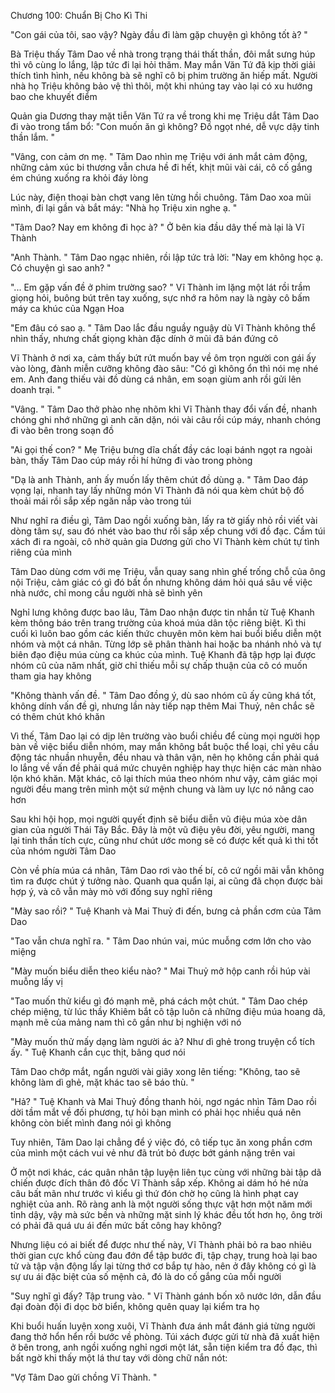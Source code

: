 




Chương 100: Chuẩn Bị Cho Kì Thi

"Con gái của tôi, sao vậy? Ngày đầu đi làm gặp chuyện gì không tốt à? "

Bà Triệu thấy Tâm Dao về nhà trong trạng thái thất thần, đôi mắt sưng húp thì vô cùng lo lắng, lập tức đi lại hỏi thăm. May mắn Văn Tứ đã kịp thời giải thích tình hình, nếu không bà sẽ nghĩ cô bị phim trường ăn hiếp mất. Người nhà họ Triệu không bảo vệ thì thôi, một khi nhúng tay vào lại có xu hướng bao che khuyết điểm

Quản gia Dương thay mặt tiễn Văn Tứ ra về trong khi mẹ Triệu dắt Tâm Dao đi vào trong tẩm bổ: "Con muốn ăn gì không? Đồ ngọt nhé, dễ vực dậy tinh thần lắm. "

"Vâng, con cảm ơn mẹ. " Tâm Dao nhìn mẹ Triệu với ánh mắt cảm động, những cảm xúc bi thương vẫn chưa hề đi hết, khịt mũi vài cái, cô cố gắng ém chúng xuống ra khỏi đáy lòng

Lúc này, điện thoại bàn chợt vang lên từng hồi chuông. Tâm Dao xoa mũi mình, đi lại gần và bắt máy: "Nhà họ Triệu xin nghe ạ. "

"Tâm Dao? Nay em không đi học à? " Ở bên kia đầu dây thế mà lại là Vĩ Thành

"Anh Thành. " Tâm Dao ngạc nhiên, rồi lập tức trả lời: "Nay em không học ạ. Có chuyện gì sao anh? "

"... Em gặp vấn đề ở phim trường sao? " Vĩ Thành im lặng một lát rồi trầm giọng hỏi, buông bút trên tay xuống, sực nhớ ra hôm nay là ngày cô bấm máy ca khúc của Ngạn Hoa

"Em đâu có sao ạ. " Tâm Dao lắc đầu nguầy nguậy dù Vĩ Thành không thể nhìn thấy, nhưng chất giọng khàn đặc dính ở mũi đã bán đứng cô

Vĩ Thành ở nơi xa, cảm thấy bứt rứt muốn bay về ôm trọn người con gái ấy vào lòng, đành miễn cưỡng không đào sâu: "Có gì không ổn thì nói mẹ nhé em. Anh đang thiếu vài đồ dùng cá nhân, em soạn giùm anh rồi gửi lên doanh trại. "

"Vâng. " Tâm Dao thở phào nhẹ nhõm khi Vĩ Thành thay đổi vấn đề, nhanh chóng ghi nhớ những gì anh căn dặn, nói vài câu rồi cúp máy, nhanh chóng đi vào bên trong soạn đồ


"Ai gọi thế con? " Mẹ Triệu bưng dĩa chất đầy các loại bánh ngọt ra ngoài bàn, thấy Tâm Dao cúp máy rồi hí hửng đi vào trong phòng

"Dạ là anh Thành, anh ấy muốn lấy thêm chút đồ dùng ạ. " Tâm Dao đáp vọng lại, nhanh tay lấy những món Vĩ Thành đã nói qua kèm chút bộ đồ thoải mái rồi sắp xếp ngăn nắp vào trong túi

Như nghĩ ra điều gì, Tâm Dao ngồi xuống bàn, lấy ra tờ giấy nhỏ rồi viết vài dòng tâm sự, sau đó nhét vào bao thư rồi sắp xếp chung với đồ đạc. Cầm túi xách đi ra ngoài, cô nhờ quản gia Dương gửi cho Vĩ Thành kèm chút tự tình riêng của mình

Tâm Dao dùng cơm với mẹ Triệu, vẫn quay sang nhìn ghế trống chỗ của ông nội Triệu, cảm giác có gì đó bất ổn nhưng không dám hỏi quá sâu về việc nhà nước, chỉ mong cầu người nhà sẽ bình yên

Nghỉ lưng không được bao lâu, Tâm Dao nhận được tin nhắn từ Tuệ Khanh kèm thông báo trên trang trường của khoá múa dân tộc riêng biệt. Kì thi cuối kì luôn bao gồm các kiến thức chuyên môn kèm hai buổi biểu diễn một nhóm và một cá nhân. Từng lớp sẽ phân thành hai hoặc ba nhánh nhỏ và tự biên đạo điệu múa cùng ca khúc của mình. Tuệ Khanh đã tập hợp lại được nhóm cũ của năm nhất, giờ chỉ thiếu mỗi sự chấp thuận của cô có muốn tham gia hay không

"Không thành vấn đề. " Tâm Dao đồng ý, dù sao nhóm cũ ấy cũng khá tốt, không dính vấn đề gì, nhưng lần này tiếp nạp thêm Mai Thuỷ, nên chắc sẽ có thêm chút khó khăn

Vì thế, Tâm Dao lại có dịp lên trường vào buổi chiều để cùng mọi người họp bàn về việc biểu diễn nhóm, may mắn không bắt buộc thể loại, chỉ yêu cầu động tác nhuần nhuyễn, đều nhau và thân vận, nên họ không cần phải quá lo lắng về vấn đề phải quá mức chuyên nghiệp hay thực hiện các màn nhào lộn khó khăn. Mặt khác, cô lại thích múa theo nhóm như vậy, cảm giác mọi người đều mang trên mình một sứ mệnh chung và làm uy lực nó nâng cao hơn

Sau khi hội họp, mọi người quyết định sẽ biểu diễn vũ điệu múa xòe dân gian của người Thái Tây Bắc. Đây là một vũ điệu yêu đời, yêu người, mang lại tinh thần tích cực, cũng như chút ước mong sẽ có được kết quả kì thi tốt của nhóm người Tâm Dao

Còn về phía múa cá nhân, Tâm Dao rơi vào thế bí, cô cứ ngồi mãi vẫn không tìm ra được chút ý tưởng nào. Quanh qua quẩn lại, ai cũng đã chọn được bài hợp ý, và cô vẫn mày mò với đống suy nghĩ riêng

"Mày sao rồi? " Tuệ Khanh và Mai Thuỷ đi đến, bưng cả phần cơm của Tâm Dao

"Tao vẫn chưa nghĩ ra. " Tâm Dao nhún vai, múc muỗng cơm lớn cho vào miệng


"Mày muốn biểu diễn theo kiểu nào? " Mai Thuỷ mở hộp canh rồi húp vài muỗng lấy vị

"Tao muốn thử kiểu gì đó mạnh mẽ, phá cách một chút. " Tâm Dao chép chép miệng, từ lúc thầy Khiêm bắt cô tập luôn cả những điệu múa hoang dã, mạnh mẽ của mảng nam thì cô gần như bị nghiện với nó

"Mày muốn thử mấy dạng làm người ác à? Như dì ghẻ trong truyện cổ tích ấy. " Tuệ Khanh cắn cục thịt, bâng quơ nói

Tâm Dao chớp mắt, ngẩn người vài giây xong lên tiếng: "Không, tao sẽ không làm dì ghẻ, mặt khác tao sẽ báo thù. "

"Hả? " Tuệ Khanh và Mai Thuỷ đồng thanh hỏi, ngơ ngác nhìn Tâm Dao rồi dời tầm mắt về đối phương, tự hỏi bạn mình có phải học nhiều quá nên không còn biết mình đang nói gì không

Tuy nhiên, Tâm Dao lại chẳng để ý việc đó, cô tiếp tục ăn xong phần cơm của mình một cách vui vẻ như đã trút bỏ được bớt gánh nặng trên vai

Ở một nơi khác, các quân nhân tập luyện liên tục cùng với những bài tập dã chiến được đích thân đô đốc Vĩ Thành sắp xếp. Không ai dám hó hé nửa câu bất mãn như trước vì kiểu gì thứ đón chờ họ cũng là hình phạt cay nghiệt của anh. Rõ ràng anh là một người sống thực vật hơn một năm mới tỉnh dậy, vậy mà sức bền và những mặt sinh lý khác đều tốt hơn họ, ông trời có phải đã quá ưu ái đến mức bất công hay không?

Nhưng liệu có ai biết để được như thế này, Vĩ Thành phải bỏ ra bao nhiêu thời gian cực khổ cùng đau đớn để tập bước đi, tập chạy, trung hoà lại bao tử và tập vận động lấy lại từng thớ cơ bắp tự hào, nên ở đây không có gì là sự ưu ái đặc biệt của số mệnh cả, đó là do cố gắng của mỗi người

"Suy nghĩ gì đấy? Tập trung vào. " Vĩ Thành gánh bốn xô nước lớn, dẫn đầu đại đoàn đội đi dọc bờ biển, không quên quay lại kiểm tra họ

Khi buổi huấn luyện xong xuôi, Vĩ Thành đưa ánh mắt đánh giá từng người đang thở hổn hển rồi bước về phòng. Túi xách được gửi từ nhà đã xuất hiện ở bên trong, anh ngồi xuống nghỉ ngơi một lát, sẵn tiện kiểm tra đồ đạc, thì bất ngờ khi thấy một lá thư tay với dòng chữ nắn nót:

"Vợ Tâm Dao gửi chồng Vĩ Thành. "





